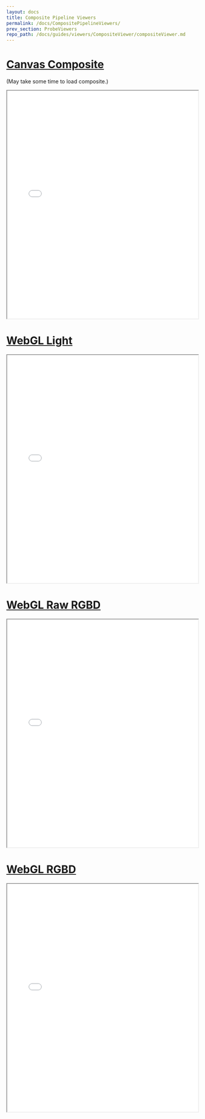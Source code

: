 ```yaml
---
layout: docs
title: Composite Pipeline Viewers
permalink: /docs/CompositePipelineViewers/
prev_section: ProbeViewers
repo_path: /docs/guides/viewers/CompositeViewer/compositeViewer.md
---
```


# [Canvas Composite]({{site.baseurl}}/demo/CompositeViewer)
(May take some time to load composite.)

<iframe src="{{site.baseurl}}/demo/CompositeViewer" width="100%" height="600px">
</iframe>

# [WebGL Light]({{site.baseurl}}/demo/WebGlLight)

<iframe src="{{site.baseurl}}/demo/WebGlLight" width="100%" height="600px">
</iframe>

# [WebGL Raw RGBD]({{site.baseurl}}/demo/WebGlRawRGBD)

<iframe src="{{site.baseurl}}/demo/WebGlRawRGBD" width="100%" height="600px">
</iframe>

# [WebGL RGBD]({{site.baseurl}}/demo/WebGlRGBD)

<iframe src="{{site.baseurl}}/demo/WebGlRGBD" width="100%" height="600px">
</iframe>